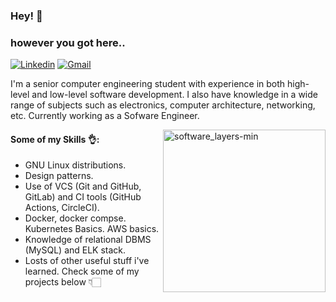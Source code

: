 ### Hey! :wave:
### however you got here..
[![Linkedin](https://img.shields.io/badge/-LinkedIn-blue?style=flat&logo=Linkedin&logoColor=white)](http://www.linkedin.com/in/francoriba)
[![Gmail](https://img.shields.io/badge/-Gmail-c14438?style=flat&logo=Gmail&logoColor=white)](mailto:ribaffranco@gmail.com)

I'm a senior computer engineering student with experience in both high-level and low-level software development. I also have knowledge in a wide range of subjects such as electronics, computer architecture, networking, etc. Currently working as a Sofware Engineer.

  <img align=right src="https://github.com/francoriba/francoriba/assets/80439764/4b13a0df-03d9-4aaa-962c-80d11992df3e" alt="software_layers-min" width="260">

####  Some of my Skills :ok_hand::
- GNU Linux distributions.
- Design patterns.
- Use of VCS (Git and GitHub, GitLab) and CI tools (GitHub Actions, CircleCI).
- Docker, docker compse. Kubernetes Basics. AWS basics. 
- Knowledge of relational DBMS (MySQL) and ELK stack.
- Losts of other useful stuff i've learned.
 Check some of my projects below 👇🏻
